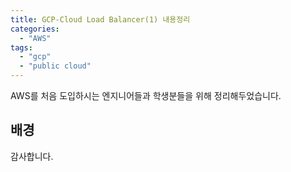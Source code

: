 ```yaml
---
title: GCP-Cloud Load Balancer(1) 내용정리
categories:
  - "AWS"
tags:
  - "gcp"
  - "public cloud"
---
```

AWS를 처음 도입하시는 엔지니어들과 학생분들을 위해 정리해두었습니다.

<!--more-->

## 배경

감사합니다.
